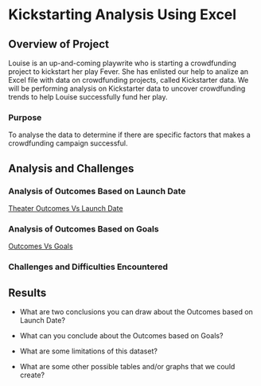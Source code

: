 # Kickstarting Analysis Using Excel

## Overview of Project
Louise is an up-and-coming playwrite who is starting a crowdfunding project to kickstart her play Fever. She has enlisted our help to analize an Excel file with data on crowdfunding projects, called Kickstarter data. We will be performing analysis on Kickstarter data to uncover crowdfunding trends to help Louise successfully fund her play.

### Purpose
To analyse the data to determine if there are specific factors that makes a crowdfunding campaign successful. 

## Analysis and Challenges

### Analysis of Outcomes Based on Launch Date
[Theater Outcomes Vs Launch Date](Theater_Outcomes_vs_Launch)

### Analysis of Outcomes Based on Goals
[Outcomes Vs Goals](Outcomes_vs_Goals.png)

### Challenges and Difficulties Encountered

## Results

- What are two conclusions you can draw about the Outcomes based on Launch Date?

- What can you conclude about the Outcomes based on Goals?

- What are some limitations of this dataset?

- What are some other possible tables and/or graphs that we could create?
